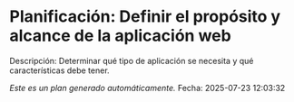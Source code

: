 # Planificación: Definir el propósito y alcance de la aplicación web

Descripción: Determinar qué tipo de aplicación se necesita y qué características debe tener.

*Este es un plan generado automáticamente.*
Fecha: 2025-07-23 12:03:32
